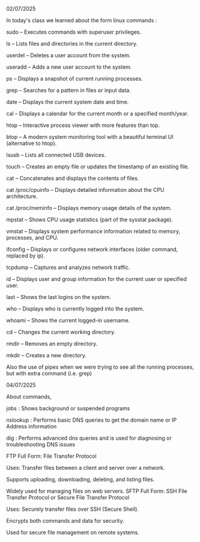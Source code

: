 02/07/2025

In today's class we learned about the form linux commands :

sudo – Executes commands with superuser privileges.

ls – Lists files and directories in the current directory.

userdel – Deletes a user account from the system.

useradd – Adds a new user account to the system.

ps – Displays a snapshot of current running processes.

grep – Searches for a pattern in files or input data.

date – Displays the current system date and time.

cal – Displays a calendar for the current month or a specified month/year.

htop – Interactive process viewer with more features than top.

btop – A modern system monitoring tool with a beautiful terminal UI (alternative to htop).

lsusb – Lists all connected USB devices.

touch – Creates an empty file or updates the timestamp of an existing file.

cat – Concatenates and displays the contents of files.

cat /proc/cpuinfo – Displays detailed information about the CPU architecture.

cat /proc/meminfo – Displays memory usage details of the system.

mpstat – Shows CPU usage statistics (part of the sysstat package).

vmstat – Displays system performance information related to memory, processes, and CPU.

ifconfig – Displays or configures network interfaces (older command, replaced by ip).

tcpdump – Captures and analyzes network traffic.

id – Displays user and group information for the current user or specified user.

last – Shows the last logins on the system.

who – Displays who is currently logged into the system.

whoami – Shows the current logged-in username.

cd – Changes the current working directory.

rmdir – Removes an empty directory.

mkdir – Creates a new directory.

Also the use of pipes when we were trying to see all the running processes, but with extra command (i.e. grep)

04/07/2025

About commands,

jobs : Shows background or suspended programs

nslookup : Performs basic DNS queries to get the domain name or IP Address information 

dig : Performs advanced dns queries and is used for diagnosing or troubleshooting DNS issues

FTP
Full Form: File Transfer Protocol

Uses:
Transfer files between a client and server over a network.

Supports uploading, downloading, deleting, and listing files.

Widely used for managing files on web servers.
SFTP
Full Form: SSH File Transfer Protocol or Secure File Transfer Protocol

Uses:
Securely transfer files over SSH (Secure Shell).

Encrypts both commands and data for security.

Used for secure file management on remote systems.

